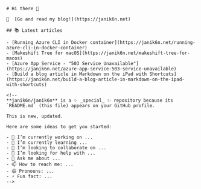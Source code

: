 
    # Hi there 👋

    📌  [Go and read my blog!](https://janik6n.net)

    ## 📚 Latest articles

    - [Running Azure CLI in Docker container](https://janik6n.net/running-azure-cli-in-docker-container)
    - [Makeshift Tree for macOS](https://janik6n.net/makeshift-tree-for-macos)
    - [Azure App Service - "503 Service Unavailable"](https://janik6n.net/azure-app-service-503-service-unavailable)
    - [Build a blog article in Markdown on the iPad with Shortcuts](https://janik6n.net/build-a-blog-article-in-markdown-on-the-ipad-with-shortcuts)

    <!--
    **janik6n/janik6n** is a ✨ _special_ ✨ repository because its `README.md` (this file) appears on your GitHub profile.

    This is new, updated.

    Here are some ideas to get you started:

    - 🔭 I’m currently working on ...
    - 🌱 I’m currently learning ...
    - 👯 I’m looking to collaborate on ...
    - 🤔 I’m looking for help with ...
    - 💬 Ask me about ...
    - 📫 How to reach me: ...
    - 😄 Pronouns: ...
    - ⚡ Fun fact: ...
    --> 